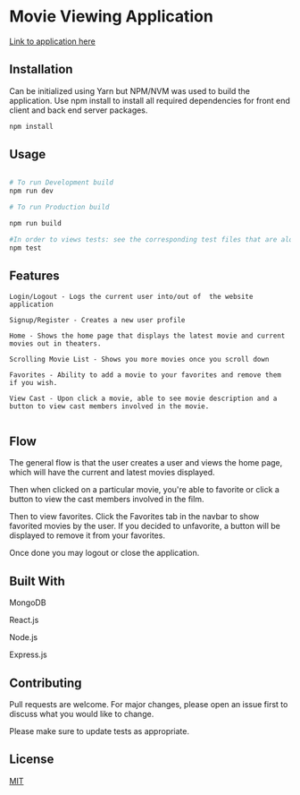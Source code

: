 # Movie Viewing Application


[Link to application here](www.google.com)


## Installation

Can be initialized using Yarn but NPM/NVM was used to build the application. Use npm install to install all required dependencies for front end client and back end server packages. 

```bash
npm install 

```

## Usage

```python

# To run Development build
npm run dev

# To run Production build

npm run build

#In order to views tests: see the corresponding test files that are alongside the current files in the repository.
npm test

```

## Features

```
Login/Logout - Logs the current user into/out of  the website application

Signup/Register - Creates a new user profile

Home - Shows the home page that displays the latest movie and current movies out in theaters.

Scrolling Movie List - Shows you more movies once you scroll down

Favorites - Ability to add a movie to your favorites and remove them if you wish.

View Cast - Upon click a movie, able to see movie description and a button to view cast members involved in the movie.


```

## Flow

The general flow is that the user creates a user and views the home page, which will have the current and latest movies displayed. 

Then when clicked on a particular movie, you're able to favorite or click a button to view the cast members involved in the film.

Then to view favorites. Click the Favorites tab in the navbar to show favorited movies by the user. If you decided to unfavorite, a button will be displayed to remove it from your favorites.

Once done you may logout or close the application. 

## Built With
MongoDB

React.js

Node.js

Express.js



## Contributing

Pull requests are welcome. For major changes, please open an issue first
to discuss what you would like to change.

Please make sure to update tests as appropriate.

## License

[MIT](https://choosealicense.com/licenses/mit/)